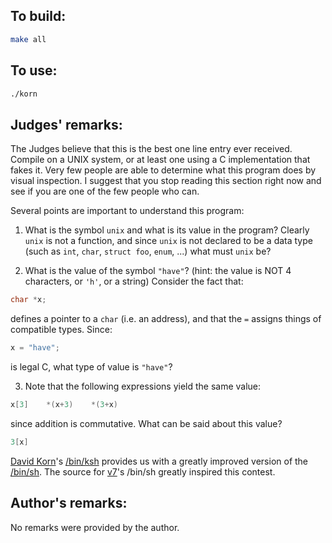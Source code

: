 ## To build:

```sh
make all
```


## To use:

```sh
./korn
```


## Judges' remarks:

The Judges believe that this is the best one line entry ever received.
Compile on a UNIX system, or at least one using a C implementation that
fakes it.  Very few people are able to determine what this program
does by visual inspection.  I suggest that you stop reading this
section right now and see if you are one of the few people who can.

Several points are important to understand this program:

1. What is the symbol `unix` and what is its value in the program?  Clearly
`unix` is not a function, and since `unix` is not declared to be a data type
(such as `int`, `char`, `struct foo`, `enum`, ...) what must `unix` be?

2. What is the value of the symbol `"have"`?  (hint: the value is NOT 4
characters, or `'h'`, or a string)  Consider the fact that:

```c
char *x;
```

defines a pointer to a `char` (i.e. an address), and that the `=` assigns
things of compatible types.  Since:

```c
x = "have";
```

is legal C, what type of value is `"have"`?

3. Note that the following expressions yield the same value:

```c
x[3]	*(x+3)	  *(3+x)
```

since addition is commutative.  What can be said about this value?

```c
3[x]
```

[David
Korn](https://news.slashdot.org/story/01/02/06/2030205/david-korn-tells-all)'s
[/bin/ksh](https://en.wikipedia.org/wiki/KornShell) provides us with a greatly
improved version of the [/bin/sh](https://en.wikipedia.org/wiki/Bourne_shell).
The source for [v7](https://en.wikipedia.org/wiki/Version_7_Unix)'s /bin/sh
greatly inspired this contest.


## Author's remarks:

No remarks were provided by the author.


<!--

    Copyright © 1984-2024 by Landon Curt Noll. All Rights Reserved.

    You are free to share and adapt this file under the terms of this license:

	Creative Commons Attribution-ShareAlike 4.0 International (CC BY-SA 4.0)

    For more information, see:

	https://creativecommons.org/licenses/by-sa/4.0/

-->
